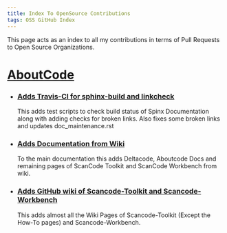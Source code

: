 ```yaml
---
title: Index To OpenSource Contributions
tags: OSS GitHub Index 
---
```


This page acts as an index to all my contributions in terms of Pull Requests to Open Source Organizations. 

# [ AboutCode ](https://github.com/nexB/aboutcode/)

*	### [ Adds Travis-CI for sphinx-build and linkcheck ](https://github.com/nexB/aboutcode/pull/17)
	
	This adds test scripts to check build status of Spinx Documentation along with adding checks for broken links. Also fixes some broken links and updates doc_maintenance.rst

*	### [ Adds Documentation from Wiki ](https://github.com/nexB/aboutcode/pull/15)

	To the main documentation this adds Deltacode, Aboutcode Docs and remaining pages of ScanCode Toolkit and ScanCode Workbench from wiki.

*	### [ Adds GitHub wiki of Scancode-Toolkit and Scancode-Workbench ](https://github.com/nexB/aboutcode/pull/13)

	This adds almost all the Wiki Pages of Scancode-Toolkit (Except the How-To pages) and Scancode-Workbench.
